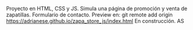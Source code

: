 Proyecto en HTML, CSS y JS. 
Simula una página de promoción y venta de zapatillas. Formulario de contacto. 
Preview en: git remote add origin https://adrianese.github.io/zapa_store_js/index.html
 En construcción. AS